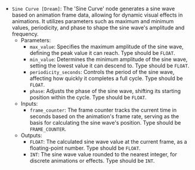 - `Sine Curve [Dream]`: The 'Sine Curve' node generates a sine wave based on animation frame data, allowing for dynamic visual effects in animations. It utilizes parameters such as maximum and minimum values, periodicity, and phase to shape the sine wave's amplitude and frequency.
    - Parameters:
        - `max_value`: Specifies the maximum amplitude of the sine wave, defining the peak value it can reach. Type should be `FLOAT`.
        - `min_value`: Determines the minimum amplitude of the sine wave, setting the lowest value it can descend to. Type should be `FLOAT`.
        - `periodicity_seconds`: Controls the period of the sine wave, affecting how quickly it completes a full cycle. Type should be `FLOAT`.
        - `phase`: Adjusts the phase of the sine wave, shifting its starting position within the cycle. Type should be `FLOAT`.
    - Inputs:
        - `frame_counter`: The frame counter tracks the current time in seconds based on the animation's frame rate, serving as the basis for calculating the sine wave's position. Type should be `FRAME_COUNTER`.
    - Outputs:
        - `FLOAT`: The calculated sine wave value at the current frame, as a floating-point number. Type should be `FLOAT`.
        - `INT`: The sine wave value rounded to the nearest integer, for discrete animations or effects. Type should be `INT`.
